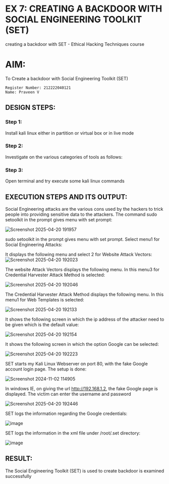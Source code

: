 # EX 7: CREATING A BACKDOOR WITH SOCIAL ENGINEERING TOOLKIT (SET)
creating a backdoor with SET - Ethical Hacking Techniques course

# AIM:
To Create a backdoor with Social Engineering Toolkit (SET)
```
Register Number: 212222040121
Name: Praveen V
```
## DESIGN STEPS:

### Step 1:

Install kali linux either in partition or virtual box or in live mode


### Step 2:

Investigate on the various categories of tools as follows:

### Step 3:

Open terminal and try execute some kali linux commands

## EXECUTION STEPS AND ITS OUTPUT:
Social Engineering attacks are the various cons used by the hackers to trick people into providing sensitive data to the attackers. 
The command sudo setoolkit in the prompt gives menu with set prompt:

![Screenshot 2025-04-20 191957](https://github.com/user-attachments/assets/bb9086b6-6850-413f-ac45-5d416dff2d67)


sudo setoolkit in the prompt gives menu with set prompt. Select menu1 for Social Engineering Attacks:

It displays the following menu and select 2 for Website Attack Vectors:
![Screenshot 2025-04-20 192023](https://github.com/user-attachments/assets/72394cf5-e03c-4b08-8137-ce0e5ad67c3e)


The website Attack Vectors displays the following menu. In this menu3 for Credential Harvester Attack Method is selected:

![Screenshot 2025-04-20 192046](https://github.com/user-attachments/assets/7f4c074c-f909-47c5-963f-2b007fe3b84c)



The Credential Harvester Attack Method displays the following menu. In this menu1 for Web Templates is selected:

![Screenshot 2025-04-20 192133](https://github.com/user-attachments/assets/0566b0fc-dce5-47a8-9c79-c90584f84b3b)



It shows the following screen in which the ip address of the attacker need to be given which is the default value:

![Screenshot 2025-04-20 192154](https://github.com/user-attachments/assets/8ec74a23-89b9-4ebe-a05c-32400a85c437)


It shows the following screen in which the option Google can be selected:

![Screenshot 2025-04-20 192223](https://github.com/user-attachments/assets/4afff78b-2e87-42a2-be96-7e71769ca2a0)



SET starts my Kali Linux Webserver on port 80, with the fake Google account login page. The setup is done:

![Screenshot 2024-11-02 114905](https://github.com/user-attachments/assets/3a43d288-3254-4b26-8ea5-e3ed0a035a21)


In windows IE, on giving the url http://192.168.1.2, the fake Google page is displayed. The victim can enter the username and password

![Screenshot 2025-04-20 192446](https://github.com/user-attachments/assets/5030f9a6-11c8-4574-9857-d26c01c0b9ed)


SET logs the information regarding the Google credentials:

![image](https://github.com/user-attachments/assets/6bc122bd-7651-437a-be18-a06b790eb797)

SET logs the information in the xml file under /root/.set directory:

![image](https://github.com/user-attachments/assets/eb860581-4b9f-4923-b762-13423fb56ee0)


## RESULT:
The Social Engineering Toolkit (SET) is used to create backdoor is  examined successfully
